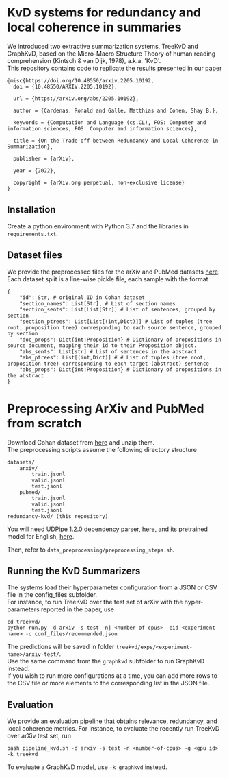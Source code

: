 # KvD systems for redundancy and local coherence in summaries

We introduced two extractive summarization systems, TreeKvD and GraphKvD, based on the Micro-Macro Structure Theory of human reading comprehension (Kintsch & van Dijk, 1978), a.k.a. 'KvD'.  
This repository contains code to replicate the results presented in our [paper](https://arxiv.org/abs/2205.10192)  

```
@misc{https://doi.org/10.48550/arxiv.2205.10192,
  doi = {10.48550/ARXIV.2205.10192},
  
  url = {https://arxiv.org/abs/2205.10192},
  
  author = {Cardenas, Ronald and Galle, Matthias and Cohen, Shay B.},
  
  keywords = {Computation and Language (cs.CL), FOS: Computer and information sciences, FOS: Computer and information sciences},
  
  title = {On the Trade-off between Redundancy and Local Coherence in Summarization},
  
  publisher = {arXiv},
  
  year = {2022},
  
  copyright = {arXiv.org perpetual, non-exclusive license}
}

```


## Installation

Create a python environment with Python 3.7 and the libraries in `requirements.txt`.


## Dataset files

We provide the preprocessed files for the arXiv and PubMed datasets [here](https://uoe-my.sharepoint.com/:u:/g/personal/s1987051_ed_ac_uk/EZ-cKo_ROE5Jn5TwQYiHmFgBqDfqvCB-VRgdSqlhnPnIJA?e=cWT7kZ).  
Each dataset split is a line-wise pickle file, each sample with the format

```
{
	"id": Str, # original ID in Cohan dataset
	"section_names": List[Str], # List of section names
	"section_sents": List[List[Str]] # List of sentences, grouped by section
	"section_ptrees": List[List[(int,Dict)]] # List of tuples (tree root, proposition tree) corresponding to each source sentence, grouped by section
	"doc_props": Dict{int:Proposition} # Dictionary of propositions in source document, mapping their id to their Proposition object.
	"abs_sents": List[str] # List of sentences in the abstract
	"abs_ptrees": List[(int,Dict)] # # List of tuples (tree root, proposition tree) corresponding to each target (abstract) sentence
	"abs_props": Dict{int:Proposition} # Dictionary of propositions in the abstract
}
```

# Preprocessing ArXiv and PubMed from scratch

Download Cohan dataset from [here](https://github.com/armancohan/long-summarization) and unzip them.  
The preprocessing scripts assume the following directory structure
```
datasets/
	arxiv/
		train.jsonl
		valid.jsonl
		test.jsonl
	pubmed/
		train.jsonl
		valid.jsonl
		test.jsonl
redundancy-kvd/ (this repository)
```

You will need [UDPipe 1.2.0](https://ufal.mff.cuni.cz/udpipe/1) dependency parser, [here](https://github.com/ufal/udpipe/releases/download/v1.2.0/udpipe-1.2.0-bin.zip), and its pretrained model for English, [here](https://lindat.mff.cuni.cz/repository/xmlui/bitstream/handle/11234/1-3131/english-ewt-ud-2.5-191206.udpipe?sequence=17&isAllowed=y).

Then, refer to `data_preprocessing/preprocessing_steps.sh`.


## Running the KvD Summarizers

The systems load their hyperparameter configuration from a JSON or CSV file in the config_files subfolder.  
For instance, to run TreeKvD over the test set of arXiv with the hyper-parameters reported in the paper, use
```
cd treekvd/
python run.py -d arxiv -s test -nj <number-of-cpus> -eid <experiment-name> -c conf_files/recommended.json
```

The predictions will be saved in folder `treekvd/exps/<experiment-name>/arxiv-test/`.  
Use the same command from the `graphkvd` subfolder to run GraphKvD instead.  
If you wish to run more configurations at a time, you can add more rows to the CSV file or more elements to the corresponding list in the JSON file.


## Evaluation

We provide an evaluation pipeline that obtains relevance, redundancy, and local coherence metrics.
For instance, to evaluate the recently run TreeKvD over arXiv test set, run

```
bash pipeline_kvd.sh -d arxiv -s test -n <number-of-cpus> -g <gpu id> -k treekvd
```
To evaluate a GraphKvD model, use `-k graphkvd` instead.  

